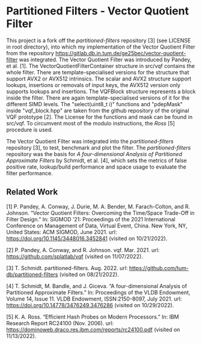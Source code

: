 # Partitioned Filters - Vector Quotient Filter
This project is a fork off the *partitioned-filters* repository [3] (see LICENSE in root directory), into which my implementation of the Vector Quotient Filter from the repository https://gitlab.db.in.tum.de/ge25bec/vector-quotient-filter was integrated. The Vector Quotient Filter was introduced by Pandey, et al. [1].
The VectorQuotientFilterContainer structure in src/vqf contains the whole filter. There are template-specialised versions for the structure that support AVX2 or AVX512 intrinsics. The scalar and AVX2 structure support lookups, insertions or removals of input keys, the AVX512 version only supports lookups and insertions.
The VQFBlock structure represents a block inside the filter. There are again template-specialised versions of it for the different SIMD levels. The "select(uint8_t i)" functions and "pdepMask" inside "vqf_block.hpp" are taken from the github repository of the original VQF prototype [2]. The License for the functions and mask can be found in src/vqf.
To circumvent most of the modulo instructions, the *Ross* [5] procedure is used.

The Vector Quotient Filter was integrated into the *partitioned-filters* repository [3], to test, benchmark and plot the filter. The *partitioned-filters* repository was the basis for *A four-dimensional Analysis of Partitioned Approximate Filters* by Schmidt, et al. [4], which sets the metrics of false positive rate, lookup/build performance and space usage to evaluate the filter performance.

## Related Work

[1] P. Pandey, A. Conway, J. Durie, M. A. Bender, M. Farach-Colton, and R. Johnson. “Vector Quotient Filters: Overcoming the Time/Space Trade-Off in Filter Design.” In: SIGMOD ’21: Proceedings of the 2021 International Conference on Management of Data, Virtual Event, China. New York, NY, United States: ACM SIGMOD, June 2021. url: https://doi.org/10.1145/3448016.3452841 (visited on 10/21/2022).

[2] P. Pandey, A. Conway, and R. Johnson. vqf. Mar. 2021. url: https://github.com/splatlab/vqf (visited on 11/07/2022).

[3] T. Schmidt. partitioned-filters. Aug. 2022. url: https://github.com/tum-db/partitioned-filters (visited on 08/21/2022).

[4] T. Schmidt, M. Bandle, and J. Giceva. “A four-dimensional Analysis of Partitioned Approximate Filters.” In: Proceedings of the VLDB Endowment, Volume 14, Issue 11. VLDB Endowment, ISSN:2150-8097, July 2021. url: https://doi.org/10.14778/3476249.3476286 (visited on 10/29/2022).

[5] K. A. Ross. “Efficient Hash Probes on Modern Processors.” In: IBM Research Report RC24100 (Nov. 2006). url: https://dominoweb.draco.res.ibm.com/reports/rc24100.pdf (visited on 11/13/2022).